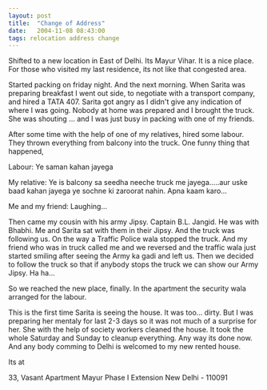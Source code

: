 ```yaml
---
layout: post
title:  "Change of Address"
date:   2004-11-08 08:43:00
tags: relocation address change
---
```


Shifted to a new location in East of Delhi. Its Mayur Vihar. It is a nice place. For those who visited my last residence, its not like that congested area. 

Started packing on friday night. And the next morning. When Sarita was preparing breakfast I went out side, to negotiate with a transport company, and hired a TATA 407. Sarita got angry as I didn't give any indication of where I was going. Nobody at home was prepared and I brought the truck. She was shouting ... and I was just busy in packing with one of my friends.

After some time with the help of one of my relatives, hired some labour. They thrown everything from balcony into the truck. One funny thing that happened,

Labour: Ye saman kahan jayega

My relative: Ye is balcony sa seedha neeche truck me jayega.....aur uske baad kahan jayega ye sochne ki zaroorat nahin. Apna kaam karo...

Me and my friend: Laughing...

Then came my cousin with his army Jipsy. Captain B.L. Jangid. He was with Bhabhi. Me and Sarita sat with them in their Jipsy. And the truck was following us. On the way a Traffic Police wala stopped the truck. And my friend who was in truck called me and we reversed and the traffic wala just started smiling after seeing the Army ka gadi and left us. Then we decided to follow the truck so that if anybody stops the truck we can show our Army Jipsy. Ha ha…

So we reached the new place, finally. In the apartment the security wala arranged for the labour.

This is the first time Sarita is seeing the house. It was too... dirty. But I was preparing her mentaly for last 2-3 days so it was not much of a surprise for her. She with the help of society workers cleaned the house. It took the whole Saturday and Sunday to cleanup everything. Any way its done now. And any body comming to Delhi is welcomed to my new rented house.

Its at

33, Vasant Apartment
Mayur Phase I Extension
New Delhi - 110091
